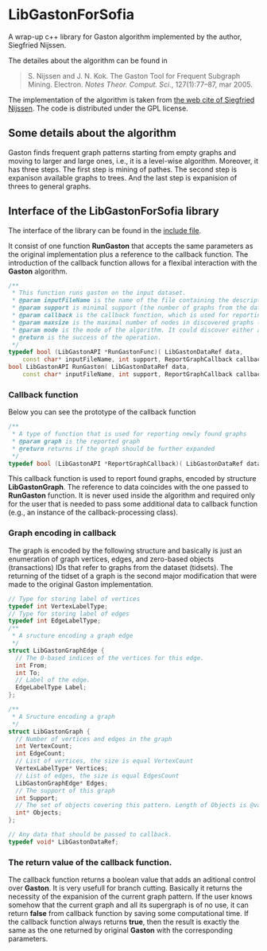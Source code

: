 # LibGastonForSofia
А wrap-up c++ library for Gaston algorithm implemented by the author, Siegfried Nijssen.

The detailes about the algorithm can be found in 

> S. Nijssen and J. N. Kok. The Gaston Tool for Frequent Subgraph Mining. Electron. _Notes Theor.  Comput. Sci._, 127(1):77–87, mar 2005.

The implementation of the algorithm is taken from [the web cite of Siegfried Nijssen](http://liacs.leidenuniv.nl/~nijssensgr/gaston/index.html). The code is distributed under the GPL license. 

## Some details about the algorithm
Gaston finds frequent graph patterns starting from empty graphs and moving to larger and large ones, i.e., it is a level-wise algorithm.
Moreover, it has three steps. The first step is mining of pathes. The second step is expanison available graphs to trees. And the last step is expanision of threes to general graphs.

## Interface of the LibGastonForSofia library
The interface of the library can be found in the [include file](https://github.com/AlekseyBuzmakov/LibGastonForSofia/blob/master/inc/LibGastonForSofia.h).

It consist of one function **RunGaston** that accepts the same parameters as the original implementation plus a reference to the callback function.
The introduction of the callback function allows for a flexibal interaction with the **Gaston** algorithm.
```c++
/**
 * This function runs gaston on the input dataset.
 * @param inputFileName is the name of the file containing the descriptions of graphs
 * @param support is minimal support (the number of graphs from the dataset) of a discovered graph pattern (a subgraph)
 * @param callback is the callback function, which is used for reporting discovered graphs
 * @param maxsize is the maximal number of nodes in discovered graphs (negative number means 'no limitations')
 * @param mode is the mode of the algorithm. It could discover either all graphs or only trees or pathes.
 * @return is the success of the operation.
 */
typedef bool (LibGastonAPI *RunGastonFunc)( LibGastonDataRef data,
    const char* inputFileName, int support, ReportGraphCallback callback, int maxsize/* = -1*/, TGastonRunningMode mode/* = GRM_All*/ );
bool LibGastonAPI RunGaston( LibGastonDataRef data,
    const char* inputFileName, int support, ReportGraphCallback callback, int maxsize = -1, TGastonRunningMode mode = GRM_All );

```

### Callback function

Below you can see the prototype of the callback function
```c++
/**
 * A type of function that is used for reporting newly found graphs
 * @param graph is the reported graph
 * @return returns if the graph should be further expanded
 */
typedef bool (LibGastonAPI *ReportGraphCallback)( LibGastonDataRef data, const LibGastonGraph* graph );
```

This callback function is used to report found graphs, encoded by structure **LibGastonGraph**. The reference to data coincides with the one passed to **RunGaston** function.
It is never used inside the algorithm and required only for the user that is needed to pass some additional data to callback function (e.g., an instance of the callback-processing class).

### Graph encoding in callback

The graph is encoded by the following structure and basically is just an enumeration of graph vertices, edges, and zero-based objects (transactions) IDs that refer to graphs from the dataset (tidsets). The returning of the tidset of a graph is the second major modification that were made to the original Gaston implementation.

```c++
// Type for storing label of vertices
typedef int VertexLabelType;
// Type for storing label of edges
typedef int EdgeLabelType;
/**
 * A sructure encoding a graph edge
 */
struct LibGastonGraphEdge {
  // The 0-based indices of the vertices for this edge.
  int From;
  int To;
  // Label of the edge.
  EdgeLabelType Label;
};

/**
 * A Sructure encoding a graph
 */
struct LibGastonGraph {
  // Number of vertices and edges in the graph
  int VertexCount;
  int EdgeCount;
  // List of vertices, the size is equal VertexCount
  VertexLabelType* Vertices;
  // List of edges, the size is equal EdgesCount
  LibGastonGraphEdge* Edges;
  // The support of this graph
  int Support;
  // The set of objects covering this pattern. Length of Objects is @var Support.
  int* Objects;
};

// Any data that should be passed to callback.
typedef void* LibGastonDataRef;
```

### The **return** value of the callback function.
The callback function returns a boolean value that adds an aditional control over **Gaston**. It is very usefull for branch cutting. Basically it returns the necessity of the expanision of the current graph pattern. If the user knows somehow that the current graph and all its supergraph is of no use, it can return **false** from callback function by saving some computational time. If the callback function always returns **true**, then the result is exactly the same as the one returned by original **Gaston** with the corresponding parameters.
